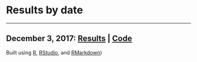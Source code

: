 # Results by date
---
December 3, 2017: [Results](analytics.html) \| [Code](https://github.com/eastvaneuchre/analytics.github.io/blob/master/analytics.Rmd)
---
Built using [R](https://www.r-project.org), [RStudio](https://www.rstudio.com), and [RMarkdown](http://rmarkdown.rstudio.com))
